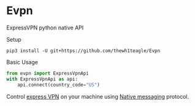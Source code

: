 # Evpn

ExpressVPN python native API

Setup
```shell
pip3 install -U git+https://github.com/thewh1teagle/Evpn
```

Basic Usage
```python
from evpn import ExpressVpnApi
with ExpressVpnApi as api:
    api.connect(country_code="US")
```


Control [express VPN](https://www.expressvpn.com/vpn-software) on your machine using [Native messaging](https://developer.mozilla.org/en-US/docs/Mozilla/Add-ons/WebExtensions/Native_messaging) protocol.

